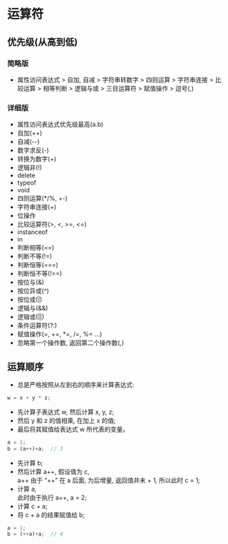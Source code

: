 # 运算符

## 优先级(从高到低)
### 简略版
- 属性访问表达式 > 自加, 自减 > 字符串转数字 > 四则运算 > 字符串连接 > 比较运算 > 相等判断 > 逻辑与或 > 三目运算符 > 赋值操作 > 逗号(,)

### 详细版
- 属性访问表达式优先级最高(a.b)
- 自加(++)
- 自减(--)
- 数字求反(-)
- 转换为数字(+)
- 逻辑非(!)
- delete
- typeof
- void
- 四则运算(*/%, +-)
- 字符串连接(+)
- 位操作
- 比较运算符(>, <, >=, <=)
- instanceof
- in
- 判断相等(==)
- 判断不等(!=)
- 判断恒等(===)
- 判断恒不等(!==)
- 按位与(&)
- 按位异或(^)
- 按位或(|)
- 逻辑与(&&)
- 逻辑或(||)
- 条件运算符(?:)
- 赋值操作(=, +=, *=, /=, %= ...)
- 忽略第一个操作数, 返回第二个操作数(,)

## 运算顺序
- 总是严格按照从左到右的顺序来计算表达式:

```javascript
w = x + y * z;
```
- 先计算子表达式 w, 然后计算 x, y, z;
- 然后 y 和 z 的值相乘, 在加上 x 的值;
- 最后将其赋值给表达式 w 所代表的变量。

```javascript
a = 1;
b = (a++)+a;  // 3
```
- 先计算 b;
- 然后计算 a++, 假设值为 c,  
    a++ 由于 “++” 在 a 后面, 为后增量, 返回值并未 + 1, 所以此时 c = 1;
- 计算 a,  
    此时由于执行 a++, a = 2; 
- 计算 c + a;
- 将 c + a 的结果赋值给 b;

```javascript
a = 1;
b = (++a)+a;  // 4
```
